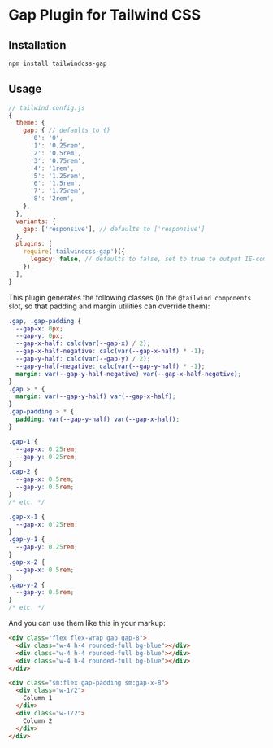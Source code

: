 # Gap Plugin for Tailwind CSS

## Installation

```bash
npm install tailwindcss-gap
```

## Usage

```js
// tailwind.config.js
{
  theme: {
    gap: { // defaults to {}
      '0': '0',
      '1': '0.25rem',
      '2': '0.5rem',
      '3': '0.75rem',
      '4': '1rem',
      '5': '1.25rem',
      '6': '1.5rem',
      '7': '1.75rem',
      '8': '2rem',
    },
  },
  variants: {
    gap: ['responsive'], // defaults to ['responsive']
  },
  plugins: [
    require('tailwindcss-gap')({
      legacy: false, // defaults to false, set to true to output IE-compatible CSS (no custom properties, but much larger CSS for the same functionality)
    }),
  ],
}
```

This plugin generates the following classes (in the `@tailwind components` slot, so that padding and margin utilities can override them):

```css
.gap, .gap-padding {
  --gap-x: 0px;
  --gap-y: 0px;
  --gap-x-half: calc(var(--gap-x) / 2);
  --gap-x-half-negative: calc(var(--gap-x-half) * -1);
  --gap-y-half: calc(var(--gap-y) / 2);
  --gap-y-half-negative: calc(var(--gap-y-half) * -1);
  margin: var(--gap-y-half-negative) var(--gap-x-half-negative);
}
.gap > * {
  margin: var(--gap-y-half) var(--gap-x-half);
}
.gap-padding > * {
  padding: var(--gap-y-half) var(--gap-x-half);
}

.gap-1 {
  --gap-x: 0.25rem;
  --gap-y: 0.25rem;
}
.gap-2 {
  --gap-x: 0.5rem;
  --gap-y: 0.5rem;
}
/* etc. */

.gap-x-1 {
  --gap-x: 0.25rem;
}
.gap-y-1 {
  --gap-y: 0.25rem;
}
.gap-x-2 {
  --gap-x: 0.5rem;
}
.gap-y-2 {
  --gap-y: 0.5rem;
}
/* etc. */
```

And you can use them like this in your markup:

```html
<div class="flex flex-wrap gap gap-8">
  <div class="w-4 h-4 rounded-full bg-blue"></div>
  <div class="w-4 h-4 rounded-full bg-blue"></div>
  <div class="w-4 h-4 rounded-full bg-blue"></div>
</div>

<div class="sm:flex gap-padding sm:gap-x-8">
  <div class="w-1/2">
    Column 1
  </div>
  <div class="w-1/2">
    Column 2
  </div>
</div>
```
